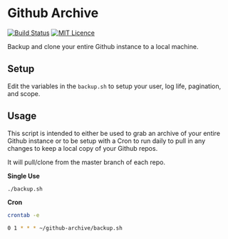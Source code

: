 # Github Archive

[![Build Status](https://travis-ci.org/Justintime50/github-archive.svg?branch=master)](https://travis-ci.org/Justintime50/github-archive)
[![MIT Licence](https://badges.frapsoft.com/os/mit/mit.svg?v=103)](https://opensource.org/licenses/mit-license.php)

Backup and clone your entire Github instance to a local machine.

## Setup

Edit the variables in the `backup.sh` to setup your user, log life, pagination, and scope.

## Usage

This script is intended to either be used to grab an archive of your entire Github instance or to be setup with a Cron to run daily to pull in any changes to keep a local copy of your Github repos.

It will pull/clone from the master branch of each repo.

**Single Use**
```bash
./backup.sh
```

**Cron**
```bash
crontab -e

0 1 * * * ~/github-archive/backup.sh
```
